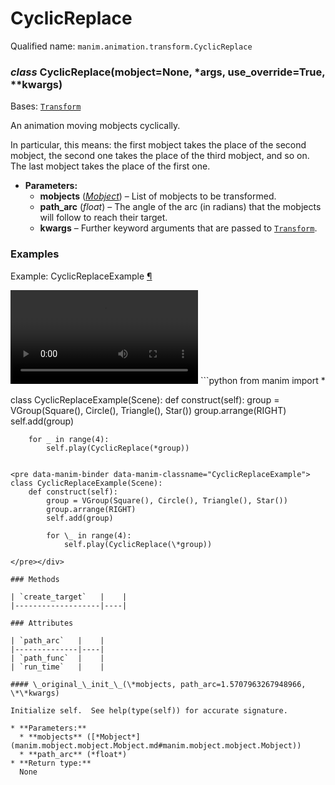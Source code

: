 # CyclicReplace

Qualified name: `manim.animation.transform.CyclicReplace`

### *class* CyclicReplace(mobject=None, \*args, use_override=True, \*\*kwargs)

Bases: [`Transform`](manim.animation.transform.Transform.md#manim.animation.transform.Transform)

An animation moving mobjects cyclically.

In particular, this means: the first mobject takes the place
of the second mobject, the second one takes the place of
the third mobject, and so on. The last mobject takes the
place of the first one.

* **Parameters:**
  * **mobjects** ([*Mobject*](manim.mobject.mobject.Mobject.md#manim.mobject.mobject.Mobject)) – List of mobjects to be transformed.
  * **path_arc** (*float*) – The angle of the arc (in radians) that the mobjects will follow to reach
    their target.
  * **kwargs** – Further keyword arguments that are passed to [`Transform`](manim.animation.transform.Transform.md#manim.animation.transform.Transform).

### Examples

<div id="cyclicreplaceexample" class="admonition admonition-manim-example">
<p class="admonition-title">Example: CyclicReplaceExample <a class="headerlink" href="#cyclicreplaceexample">¶</a></p><video
    class="manim-video"
    controls
    loop
    autoplay
    src="./CyclicReplaceExample-1.mp4">
</video>
```python
from manim import *

class CyclicReplaceExample(Scene):
    def construct(self):
        group = VGroup(Square(), Circle(), Triangle(), Star())
        group.arrange(RIGHT)
        self.add(group)

        for _ in range(4):
            self.play(CyclicReplace(*group))
```

<pre data-manim-binder data-manim-classname="CyclicReplaceExample">
class CyclicReplaceExample(Scene):
    def construct(self):
        group = VGroup(Square(), Circle(), Triangle(), Star())
        group.arrange(RIGHT)
        self.add(group)

        for \_ in range(4):
            self.play(CyclicReplace(\*group))

</pre></div>

### Methods

| `create_target`   |    |
|-------------------|----|

### Attributes

| `path_arc`   |    |
|--------------|----|
| `path_func`  |    |
| `run_time`   |    |

#### \_original_\_init_\_(\*mobjects, path_arc=1.5707963267948966, \*\*kwargs)

Initialize self.  See help(type(self)) for accurate signature.

* **Parameters:**
  * **mobjects** ([*Mobject*](manim.mobject.mobject.Mobject.md#manim.mobject.mobject.Mobject))
  * **path_arc** (*float*)
* **Return type:**
  None
